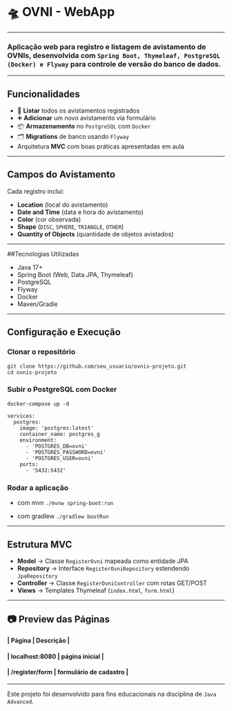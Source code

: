 # 🛸 OVNI - WebApp
---

### Aplicação web para registro e listagem de avistamento de OVNIs, desenvolvida com `Spring Boot, Thymeleaf, PostgreSQL (Docker) e Flyway` para controle de versão do banco de dados.

---

## Funcionalidades
- 📄 **Listar** todos os avistamentos registrados
- ➕ **Adicionar** um novo avistamento via formulário
- 📦 **Armazenamento** no `PostgreSQL` com `Docker`
- 🗂  **Migrations** de banco usando `Flyway`
- Arquitetura **MVC** com boas práticas apresentadas em aula

---

## Campos do Avistamento
Cada registro inclui:
- **Location** (local do avistamento)
- **Date and Time** (data e hora do avistamento)
- **Color** (cor observada)
- **Shape** (`DISC`, `SPHERE`, `TRIANGLE`, `OTHER`)
- **Quantity of Objects** (quantidade de objetos avistados)

--- 

##Tecnologias Utilizadas
- Java 17+
- Spring Boot (Web, Data JPA, Thymeleaf)
- PostgreSQL
- Flyway
- Docker
- Maven/Gradle

---

## Configuração e Execução

### Clonar o repositório
```
git clone https://github.com/seu_usuario/ovnis-projeto.git
cd ovnis-projeto
```

### Subir o PostgreSQL com Docker
`docker-compose up -d`

```
services:
  postgres:
    image: 'postgres:latest'
    container_name: postgres_g
    environment:
      - 'POSTGRES_DB=ovni'
      - 'POSTGRES_PASSWORD=ovni'
      - 'POSTGRES_USER=ovni'
    ports:
      - '5432:5432'

```

### Rodar a aplicação

- com mvn
`./mvnw spring-boot:run`

- com gradlew
`./gradlew bootRun`

---
## Estrutura MVC
- **Model** → Classe `RegisterOvni` mapeada como entidade JPA
- **Repository** → Interface `RegisterOvniRepository` estendendo `JpaRepository`
- **Controller** → Classe `RegisterOvniController` com rotas GET/POST
- **Views** → Templates Thymeleaf (`index.html`, `form.html`)

---

## 📷 Preview das Páginas
####   | Página         |   Descrição              |
####   | localhost:8080 |  página inicial          |
####   | /register/form | formulário de cadastro   |




---
Este projeto foi desenvolvido para fins educacionais na disciplina de `Java Advanced`.



